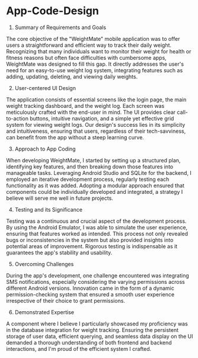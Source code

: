 # App-Code-Design

1. Summary of Requirements and Goals

The core objective of the "WeightMate" mobile application was to offer users a straightforward and efficient way to track their daily weight. Recognizing that many individuals want to monitor their weight for health or fitness reasons but often face difficulties with cumbersome apps, WeightMate was designed to fill this gap. It directly addresses the user's need for an easy-to-use weight log system, integrating features such as adding, updating, deleting, and viewing daily weights.

2. User-centered UI Design

The application consists of essential screens like the login page, the main weight tracking dashboard, and the weight log. Each screen was meticulously crafted with the end-user in mind. The UI provides clear call-to-action buttons, intuitive navigation, and a simple yet effective grid system for viewing weight logs. Our design's success lies in its simplicity and intuitiveness, ensuring that users, regardless of their tech-savviness, can benefit from the app without a steep learning curve.

3. Approach to App Coding

When developing WeightMate, I started by setting up a structured plan, identifying key features, and then breaking down those features into manageable tasks. Leveraging Android Studio and SQLite for the backend, I employed an iterative development process, regularly testing each functionality as it was added. Adopting a modular approach ensured that components could be individually developed and integrated, a strategy I believe will serve me well in future projects.

4. Testing and its Significance

Testing was a continuous and crucial aspect of the development process. By using the Android Emulator, I was able to simulate the user experience, ensuring that features worked as intended. This process not only revealed bugs or inconsistencies in the system but also provided insights into potential areas of improvement. Rigorous testing is indispensable as it guarantees the app's stability and usability.

5. Overcoming Challenges

During the app's development, one challenge encountered was integrating SMS notifications, especially considering the varying permissions across different Android versions. Innovation came in the form of a dynamic permission-checking system that ensured a smooth user experience irrespective of their choice to grant permissions.

6. Demonstrated Expertise

A component where I believe I particularly showcased my proficiency was in the database integration for weight tracking. Ensuring the persistent storage of user data, efficient querying, and seamless data display on the UI demanded a thorough understanding of both frontend and backend interactions, and I'm proud of the efficient system I crafted.

